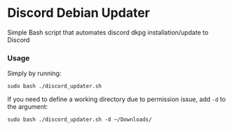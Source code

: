 # Discord Debian Updater
Simple Bash script that automates discord dkpg installation/update to Discord

### Usage
Simply by running:
```
sudo bash ./discord_updater.sh
```

If you need to define a working directory due to permission issue, add `-d` to the argument:
```
sudo bash ./discord_updater.sh -d ~/Downloads/
```
